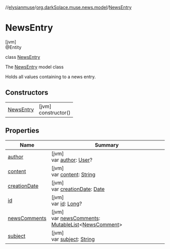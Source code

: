 //[elysianmuse](../../../index.md)/[org.darkSolace.muse.news.model](../index.md)/[NewsEntry](index.md)

# NewsEntry

[jvm]\
@Entity

class [NewsEntry](index.md)

The [NewsEntry](index.md) model class

Holds all values containing to a news entry.

## Constructors

| | |
|---|---|
| [NewsEntry](-news-entry.md) | [jvm]<br>constructor() |

## Properties

| Name | Summary |
|---|---|
| [author](author.md) | [jvm]<br>var [author](author.md): [User](../../org.darkSolace.muse.user.model/-user/index.md)? |
| [content](content.md) | [jvm]<br>var [content](content.md): [String](https://kotlinlang.org/api/latest/jvm/stdlib/kotlin/-string/index.html) |
| [creationDate](creation-date.md) | [jvm]<br>var [creationDate](creation-date.md): [Date](https://docs.oracle.com/javase/8/docs/api/java/util/Date.html) |
| [id](id.md) | [jvm]<br>var [id](id.md): [Long](https://kotlinlang.org/api/latest/jvm/stdlib/kotlin/-long/index.html)? |
| [newsComments](news-comments.md) | [jvm]<br>var [newsComments](news-comments.md): [MutableList](https://kotlinlang.org/api/latest/jvm/stdlib/kotlin.collections/-mutable-list/index.html)&lt;[NewsComment](../-news-comment/index.md)&gt; |
| [subject](subject.md) | [jvm]<br>var [subject](subject.md): [String](https://kotlinlang.org/api/latest/jvm/stdlib/kotlin/-string/index.html) |
